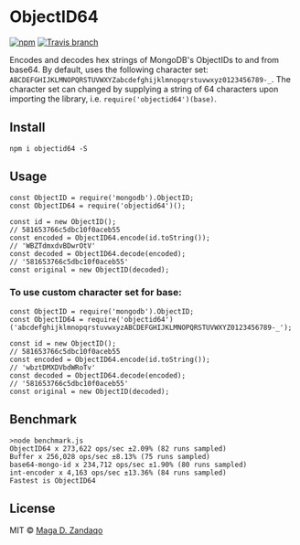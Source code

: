 # ObjectID64
[![npm](https://img.shields.io/npm/v/objectid64.svg?style=flat-square)](https://www.npmjs.com/package/objectid64)
[![Travis branch](https://img.shields.io/travis/zandaqo/objectid64.svg?style=flat-square)](https://travis-ci.org/zandaqo/objectid64)

Encodes and decodes hex strings of MongoDB's ObjectIDs to and from base64. By default, uses the following character set: `ABCDEFGHIJKLMNOPQRSTUVWXYZabcdefghijklmnopqrstuvwxyz0123456789-_`. The character set can changed by supplying a string of 64 characters upon importing the library, i.e. `require('objectid64')(base)`.
 
## Install
```
npm i objectid64 -S
```

## Usage
```
const ObjectID = require('mongodb').ObjectID;
const ObjectID64 = require('objectid64')();

const id = new ObjectID();
// 581653766c5dbc10f0aceb55
const encoded = ObjectID64.encode(id.toString());
// 'WBZTdmxdvBDwrOtV'
const decoded = ObjectID64.decode(encoded);
// '581653766c5dbc10f0aceb55'
const original = new ObjectID(decoded);
```

### To use custom character set for base:
```
const ObjectID = require('mongodb').ObjectID;
const ObjectID64 = require('objectid64')('abcdefghijklmnopqrstuvwxyzABCDEFGHIJKLMNOPQRSTUVWXYZ0123456789-_');

const id = new ObjectID();
// 581653766c5dbc10f0aceb55
const encoded = ObjectID64.encode(id.toString());
// 'wbztDMXDVbdWRoTv'
const decoded = ObjectID64.decode(encoded);
// '581653766c5dbc10f0aceb55'
const original = new ObjectID(decoded);
```

## Benchmark
```
>node benchmark.js
ObjectID64 x 273,622 ops/sec ±2.09% (82 runs sampled)
Buffer x 256,028 ops/sec ±8.13% (75 runs sampled)
base64-mongo-id x 234,712 ops/sec ±1.90% (80 runs sampled)
int-encoder x 4,163 ops/sec ±13.36% (84 runs sampled)
Fastest is ObjectID64
```

## License
MIT © [Maga D. Zandaqo](http://maga.name)
